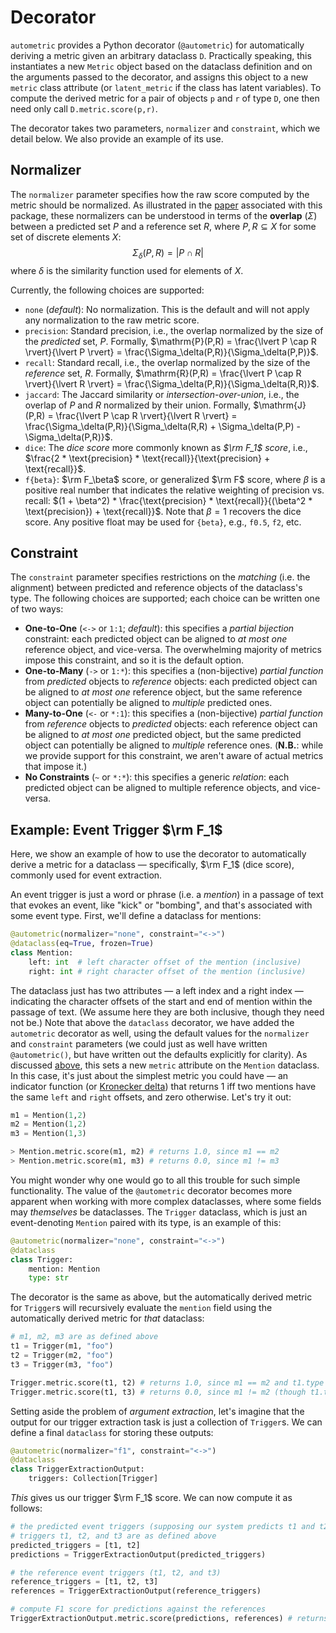 # Decorator

`autometric` provides a Python decorator (`@autometric`) for automatically deriving a metric given an arbitrary dataclass `D`. Practically speaking, this instantiates a new `Metric` object based on the dataclass definition and on the arguments passed to the decorator, and assigns this object to a new `metric` class attribute (or `latent_metric` if the class has latent variables). To compute the derived metric for a pair of objects `p` and `r` of type `D`, one then need only call `D.metric.score(p,r)`.

The decorator takes two parameters, `normalizer` and `constraint`, which we detail below. We also provide an example of its use.

## Normalizer
The `normalizer` parameter specifies how the raw score computed by the metric should be normalized. As illustrated in the [paper](link) associated with this package, these normalizers can be understood in terms of the **overlap** ($\Sigma$) between a predicted set $P$ and a reference set $R$, where $P, R \subseteq X$ for some set of discrete elements $X$:
$$\Sigma_\delta(P,R) = \lvert P \cap R \rvert$$
where $\delta$ is the similarity function used for elements of $X$.

Currently, the following choices are supported:
- `none` (*default*): No normalization. This is the default and will not apply any normalization to the raw metric score.
- `precision`: Standard precision, i.e., the overlap normalized by the size of the *predicted* set, $P$. Formally, $\mathrm{P}(P,R) = \frac{\lvert P \cap R \rvert}{\lvert P \rvert} = \frac{\Sigma_\delta(P,R)}{\Sigma_\delta(P,P)}$.
- `recall`: Standard recall, i.e., the overlap normalized by the size of the *reference* set, $R$. Formally, $\mathrm{R}(P,R) = \frac{\lvert P \cap R \rvert}{\lvert R \rvert} = \frac{\Sigma_\delta(P,R)}{\Sigma_\delta(R,R)}$.
- `jaccard`: The Jaccard similarity or *intersection-over-union*, i.e., the overlap of $P$ and $R$ normalized by their union. Formally, $\mathrm{J}(P,R) = \frac{\lvert P \cap R \rvert}{\lvert R \rvert} = \frac{\Sigma_\delta(P,R)}{\Sigma_\delta(R,R) + \Sigma_\delta(P,P) - \Sigma_\delta(P,R)}$.
- `dice`: The *dice score* more commonly known as *$\rm F_1$ score*, i.e., $\frac{2 * \text{precision} * \text{recall}}{\text{precision} + \text{recall}}$.
- `f{beta}`: $\rm F_\beta$ score, or generalized $\rm F$ score, where $\beta$ is a positive real number that indicates the relative weighting of precision vs. recall: $(1 + \beta^2) * \frac{\text{precision} * \text{recall}}{(\beta^2 * \text{precision}) + \text{recall}}$. Note that $\beta = 1$ recovers the dice score. Any positive float may be used for `{beta}`, e.g., `f0.5`, `f2`, etc.

## Constraint
The `constraint` parameter specifies restrictions on the *matching* (i.e. the alignment) between predicted and reference objects of the dataclass's type. The following choices are supported; each choice can be written one of two ways:
- **One-to-One** (`<->` or `1:1`; *default*): this specifies a *partial bijection* constraint: each predicted object can be aligned to *at most one* reference object, and vice-versa. The overwhelming majority of metrics impose this constraint, and so it is the default option.
- **One-to-Many** (`->` or `1:*`): this specifies a (non-bijective) *partial function* from *predicted* objects to *reference* objects: each predicted object can be aligned to *at most one* reference object, but the same reference object can potentially be aligned to *multiple* predicted ones.
- **Many-to-One** (`<-` or `*:1`): this specifies a (non-bijective) *partial function* from *reference* objects to *predicted* objects: each reference object can be aligned to *at most one* predicted object, but the same predicted object can potentially be aligned to *multiple* reference ones. (**N.B.**: while we provide support for this constraint, we aren't aware of actual metrics that impose it.)
- **No Constraints** (`~` or `*:*`): this specifies a generic *relation*: each predicted object can be aligned to multiple reference objects, and vice-versa.

## Example: Event Trigger $\rm F_1$

Here, we show an example of how to use the decorator to automatically derive a metric for a dataclass &mdash; specifically, $\rm F_1$ (dice score), commonly used for event extraction.

An event trigger is just a word or phrase (i.e. a *mention*) in a passage of text that evokes an event, like "kick" or "bombing", and that's associated with some event type. First, we'll define a dataclass for mentions:

```python
@autometric(normalizer="none", constraint="<->")
@dataclass(eq=True, frozen=True)
class Mention:
	left: int  # left character offset of the mention (inclusive)
	right: int # right character offset of the mention (inclusive)
```

The dataclass just has two attributes &mdash; a left index and a right index &mdash; indicating the character offsets of the start and end of mention within the passage of text. (We assume here they are both inclusive, though they need not be.) Note that above the `dataclass` decorator, we have added the `autometric` decorator as well, using the default values for the `normalizer` and `constraint` parameters (we could just as well have written `@autometric()`, but have written out the defaults explicitly for clarity). As discussed [above](#decorator), this sets a new `metric` attribute on the `Mention` dataclass. In this case, it's just about the simplest metric you could have &mdash; an indicator function (or [Kronecker delta](https://en.wikipedia.org/wiki/Kronecker_delta)) that returns 1 iff two mentions have the same `left` and `right` offsets, and zero otherwise. Let's try it out:

```python
m1 = Mention(1,2)
m2 = Mention(1,2)
m3 = Mention(1,3)

> Mention.metric.score(m1, m2) # returns 1.0, since m1 == m2
> Mention.metric.score(m1, m3) # returns 0.0, since m1 != m3
```
You might wonder why one would go to all this trouble for such simple functionality. The value of the `@autometric` decorator becomes more apparent when working with more complex dataclasses, where some fields may *themselves* be dataclasses. The `Trigger` dataclass, which is just an event-denoting `Mention` paired with its type, is an example of this:

```python
@autometric(normalizer="none", constraint="<->")
@dataclass
class Trigger:
	mention: Mention
	type: str
```
The decorator is the same as above, but the automatically derived metric for `Trigger`s will recursively evaluate the `mention` field using the automatically derived metric for *that* dataclass:
```python
# m1, m2, m3 are as defined above
t1 = Trigger(m1, "foo")
t2 = Trigger(m2, "foo")
t3 = Trigger(m3, "foo")

Trigger.metric.score(t1, t2) # returns 1.0, since m1 == m2 and t1.type == t2.type
Trigger.metric.score(t1, t3) # returns 0.0, since m1 != m2 (though t1.type == t2.type)
```
Setting aside the problem of *argument extraction*, let's imagine that the output for our trigger extraction task is just a collection of `Trigger`s. We can define a final `dataclass` for storing these outputs:
```python
@autometric(normalizer="f1", constraint="<->")
@dataclass
class TriggerExtractionOutput:
	triggers: Collection[Trigger]
```
*This* gives us our trigger $\rm F_1$ score. We can now compute it as follows:
```python
# the predicted event triggers (supposing our system predicts t1 and t2 only)
# triggers t1, t2, and t3 are as defined above
predicted_triggers = [t1, t2]
predictions = TriggerExtractionOutput(predicted_triggers)

# the reference event triggers (t1, t2, and t3)
reference_triggers = [t1, t2, t3]
references = TriggerExtractionOutput(reference_triggers)

# compute F1 score for predictions against the references
TriggerExtractionOutput.metric.score(predictions, references) # returns 0.8
```